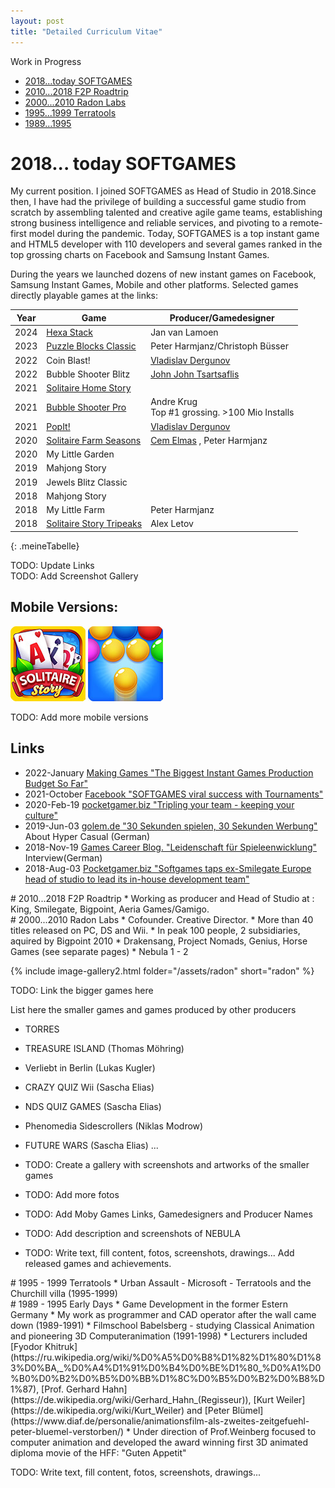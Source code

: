 ```yaml
---
layout: post
title: "Detailed Curriculum Vitae"
---
```

Work in Progress
<style> html { scroll-behavior: smooth; } </style>
* <a href="#2018">2018...today SOFTGAMES   </a>
* <a href="#2010">2010...2018  F2P Roadtrip</a>
* <a href="#2000">2000...2010  Radon Labs  </a>
* <a href="#1995">1995...1999  Terratools  </a>
* <a href="#1989">1989...1995              </a>

# 2018... today SOFTGAMES

My current position. I joined SOFTGAMES as Head of Studio in 2018. ​​Since then, I have had the privilege of building a successful game studio from scratch by assembling talented and creative agile game teams, establishing strong business intelligence and reliable services, and pivoting to a remote-first model during the pandemic. Today, SOFTGAMES is a top instant game and HTML5 developer with 110 developers and several games ranked in the top grossing charts on Facebook and Samsung Instant Games.

During the years we launched dozens of new instant games on Facebook, Samsung Instant Games, Mobile and other platforms. Selected games directly playable games at the links:

<style>
  .meineTabelle thead {
    background-color: #d0d0d0; 
  }
  .meineTabelle thead th,
  .meineTabelle td  {
  text-align: left;
  padding: 0.125rem 0.5rem; /* Oben/unten 0.5rem, links/rechts 1rem */
 }
 
  .meineTabelle tbody tr:nth-child(odd) {
    background-color: #ffffff; /* weiß */
  }
  .meineTabelle tbody tr:nth-child(even) {
    background-color: #f5f5f5; /* hellgrau */
  }
</style>

| Year | Game                                                          | Producer/Gamedesigner            |
|------|---------------------------------------------------------------|----------------------------------|
| 2024 | [Hexa Stack](https://fb.gg/play/408305982143225)              | Jan van Lamoen                   |
| 2023 | [Puzzle Blocks Classic](https://fb.gg/play/sg-puzzle-blocks)  | Peter Harmjanz/Christoph Büsser  |
| 2022 | Coin Blast!                                                   | [Vladislav Dergunov](https://www.linkedin.com/in/vladislav-dergunov-game-designer/) |
| 2022 | Bubble Shooter Blitz                                          | [John  John Tsartsaflis](https://www.linkedin.com/in/johnts/) |
| 2021 | [ Solitaire Home Story](/z_games/2025/01/06/soli/)  ||
| 2021 | [ Bubble Shooter Pro ](https://fb.gg/play/sg_bs-pro)| Andre Krug<br>Top #1 grossing. >100 Mio Installs|
| 2021 | [ PopIt! ](https://fb.gg/play/sg_bs-pro)| [Vladislav Dergunov](https://www.linkedin.com/in/vladislav-dergunov-game-designer/)|
| 2020 | [ Solitaire Farm Seasons ](/z_games/2025/01/06/soli/)| [Cem Elmas](https://www.linkedin.com/in/cemelmas/) ,  Peter Harmjanz|
| 2020 | My Little Garden  ||
| 2019 | Mahjong Story  ||
| 2019 | Jewels Blitz Classic  ||
| 2018 | Mahjong Story ||
| 2018 | My Little Farm  |Peter Harmjanz |
| 2018 | [ Solitaire Story Tripeaks ](/z_games/2025/01/06/soli/)  | Alex Letov |
{: .meineTabelle} 

TODO: Update Links <br>
TODO: Add Screenshot Gallery

## Mobile Versions:

[![SOLI](/assets/softgames/SOLI.jpg)](https://play.google.com/store/apps/details?id=com.softgames.solitairestory)
[![BSP](/assets/softgames/BSP.jpg)](https://play.google.com/store/apps/details?id=com.softgames.bubbleshooterpro&hl=de&gl=US)

TODO: Add more mobile versions


## Links
* 2022-January [Making Games "The Biggest Instant Games Production Budget So Far"](https://drive.google.com/file/d/1Yq8R31zL1j9jDzhKp7aynfzHz7aRyQqe/view?usp=sharing)
* 2021-October [Facebook "SOFTGAMES viral success with Tournaments"](https://www.facebook.com/fbgaminghome/success-stories/gaming-developers-softgames-viral-success-with-tournaments)
* 2020-Feb-19 [pocketgamer.biz "Tripling your team - keeping your culture"](https://www.pocketgamer.biz/comment-and-opinion/72606/tripling-your-team-keeping-your-culture/)
* 2019-Jun-03 [golem.de "30 Sekunden spielen, 30 Sekunden Werbung"](https://www.golem.de/news/hyper-casual-games-30-sekunden-spielen-30-sekunden-werbung-1906-141165.html) About Hyper Casual (German)
* 2018-Nov-19 [Games Career Blog. "Leidenschaft für Spieleenwicklung"](https://blog.games-career.com/de/koepfe-der-spielebranche-interview-mit-bernd-beyreuther-von-softgames) Interview(German)
* 2018-Aug-03  [Pocketgamer.biz "Softgames taps ex-Smilegate Europe head of studio to lead its in-house development team"](https://www.pocketgamer.biz/job-news/68711/softgames-taps-up-ex-smilegate-europe-head-of-studio/)

<div id="2010"></div>
# 2010...2018 F2P Roadtrip
* Working as producer and Head of Studio at : King, Smilegate, Bigpoint, Aeria Games/Gamigo.

<div id="2000"></div>
# 2000...2010 Radon Labs
* Cofounder. Creative Director. 
* More than 40 titles released on PC, DS and Wii.
* In peak 100 people, 2 subsidiaries, aquired by Bigpoint 2010
* Drakensang, Project Nomads, Genius, Horse Games (see separate pages)
* Nebula 1 - 2

{% include image-gallery2.html folder="/assets/radon" short="radon" %}


TODO: Link the bigger games here

List here the smaller games and games produced by other producers

* TORRES
* TREASURE ISLAND (Thomas Möhring)
* Verliebt in Berlin (Lukas Kugler)
* CRAZY QUIZ Wii (Sascha Elias)
* NDS QUIZ GAMES (Sascha Elias)
* Phenomedia Sidescrollers (Niklas Modrow)
* FUTURE WARS (Sascha Elias)
...


* TODO: Create a gallery with screenshots and artworks of the smaller games
* TODO: Add more fotos
* TODO: Add Moby Games Links, Gamedesigners and Producer Names
* TODO: Add description and screenshots of NEBULA
* TODO: Write text, fill content, fotos, screenshots, drawings... Add released games and achievements.

<div id="1995"></div>
# 1995 - 1999 Terratools
* Urban Assault - Microsoft - Terratools and the Churchill villa (1995-1999)

<div id="1989"></div>
# 1989 - 1995 Early Days
* Game Development in the former Estern Germany
* My work as programmer and CAD operator after the wall came down  (1989-1991)
* Filmschool Babelsberg - studying Classical Animation and pioneering 3D Computeranimation (1991-1998)
    * Lecturers included  [Fyodor Khitruk](https://ru.wikipedia.org/wiki/%D0%A5%D0%B8%D1%82%D1%80%D1%83%D0%BA,_%D0%A4%D1%91%D0%B4%D0%BE%D1%80_%D0%A1%D0%B0%D0%B2%D0%B5%D0%BB%D1%8C%D0%B5%D0%B2%D0%B8%D1%87),  [Prof. Gerhard Hahn](https://de.wikipedia.org/wiki/Gerhard_Hahn_(Regisseur)), [Kurt Weiler](https://de.wikipedia.org/wiki/Kurt_Weiler) and [Peter Blümel](https://www.diaf.de/personalie/animationsfilm-als-zweites-zeitgefuehl-peter-bluemel-verstorben/)
    * Under direction of Prof.Weinberg focused to computer animation and developed the award winning first 3D animated diploma movie of the HFF: "Guten Appetit"


TODO: Write text, fill content, fotos, screenshots, drawings...
